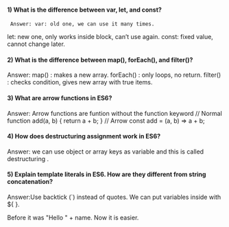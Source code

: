 #### 1) What is the difference between var, let, and const?
     Answer: var: old one, we can use it many times.
let: new one, only works inside block, can’t use again.
const: fixed value, cannot change later.

#### 2) What is the difference between map(), forEach(), and filter()?
Answer:  map() : makes a new array.
forEach() : only loops, no return.
filter() : checks condition, gives new array with true items.

#### 3) What are arrow functions in ES6?
Answer: Arrow functions are funtion without the function keyword
// Normal
function add(a, b) {
  return a + b;
}
// Arrow
const add = (a, b) => a + b;

#### 4) How does destructuring assignment work in ES6?
Answer: we can use object or array keys as variable 
and this is called destructuring .

#### 5) Explain template literals in ES6. How are they different from string concatenation?
Answer:Use backtick (`) instead of quotes.
We can put variables inside with ${ }.

Before it was "Hello " + name. Now it is easier.
